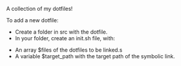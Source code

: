 A collection of my dotfiles! 

To add a new dotfile:

* Create a folder in src with the dotfile. 
* In your folder, create an init.sh file, with:
- An array $files of the dotfiles to be linked.s
- A variable $target\_path with the target path of the symbolic link.

